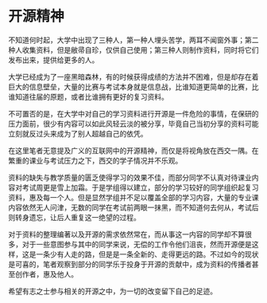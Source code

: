 # 开源精神

不知道何时起，大学中出现了三种人，第一种人埋头苦学，两耳不闻窗外事；第二种人收集资料，但是敝帚自珍，仅供自己使用；第三种人则制作资料，同时将它们发布出来，提供给更多的人。

大学已经成为了一座黑暗森林，有的时候获得成绩的方法并不困难，但是却存在着巨大的信息壁垒，大量的比赛与考试本身就是信息战，比谁知道更简单的比赛，比谁知道往届的原题，或者比谁拥有更好的复习资料。

不可置否的是，在大学中对自己的学习资料进行开源是一件危险的事情，在保研的压力面前，很少有内容可以如此风轻云淡的被分享，毕竟自己当初分享的资料可能立刻就反过头来成为了别人超越自己的依凭。

在这里笔者无意提及广义的互联网中的开源精神，而仅是将视角放在西交一隅。在繁重的课业与考试压力之下，西交的学子情况并不乐观。

资料的缺失与教学质量的匮乏使得学习的效果不佳，而部分同学不认真对待课业内容对考试周更是雪上加霜。于是学组得以建立，部分的学习较好的同学组织起复习资料，惠及每一个人。但是显然学组并不足以覆盖全部的学习内容，大量的专业课内容依然无人问津，无数的同学在考试前两眼一抹黑，而不知道何去何从，考试后则转身遗忘，让后人重复这一绝望的过程。

对于资料的整理编著以及开源的需求依然常在，而从事这一内容的同学却不算很多，对于一些意图参与其中的同学来说，无偿的工作令他们沮丧，然而开源便是这样，这是一条少有人走的路，但是是一条全新的、走得更远的路。不过如今的现状是可喜的，笔者观察到部分的同学乐于投身于开源的贡献中，成为资料的传播者甚至创作者，惠及他人。

希望有志之士参与相关的开源之中，为一切的改变留下自己的足迹。